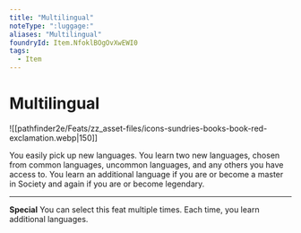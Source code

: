 ```yaml
---
title: "Multilingual"
noteType: ":luggage:"
aliases: "Multilingual"
foundryId: Item.NfoklBOgOvXwEWI0
tags:
  - Item
---
```


# Multilingual
![[pathfinder2e/Feats/zz_asset-files/icons-sundries-books-book-red-exclamation.webp|150]]

You easily pick up new languages. You learn two new languages, chosen from common languages, uncommon languages, and any others you have access to. You learn an additional language if you are or become a master in Society and again if you are or become legendary.

* * *

**Special** You can select this feat multiple times. Each time, you learn additional languages.
